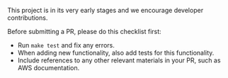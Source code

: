 This project is in its very early stages and we encourage developer contributions.

Before submitting a PR, please do this checklist first:

- Run `make test` and fix any errors.
- When adding new functionality, also add tests for this functionality.
- Include references to any other relevant materials in your PR, such as AWS documentation.
